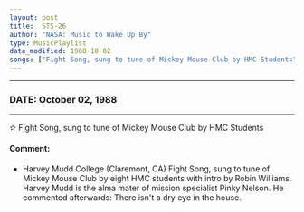 ```yaml
---
layout: post
title:  STS-26
author: "NASA: Music to Wake Up By"
type: MusicPlaylist
date_modified: 1988-10-02
songs: ["Fight Song, sung to tune of Mickey Mouse Club by HMC Students"]
---
```


----
### DATE: October 02, 1988
----
✫ Fight Song, sung to tune of Mickey Mouse Club by HMC Students

#### Comment:
* Harvey Mudd College (Claremont, CA) Fight Song, sung to tune of Mickey Mouse Club by eight HMC students with intro by Robin Williams. Harvey Mudd is the alma mater of mission specialist Pinky Nelson. He commented afterwards: There isn't a dry eye in the house.



<br/>
<center>
	<a target="_blank"
	   href="https://twitter.com/intent/tweet?hashtags=Space,NASA,Playlist,NASAWakeupCalls,SpaceProgram&text=🚀 {{ page.author}}, '{{ page.songs.first }}' {{ page.title }}, {{ page.date | date: '%B %d, %Y' }}, {{ site.url }}{{ page.url }}&via=nasawakeupcalls"><i class="fab fa-twitter" title="Tweet this page" alt="Tweet this page" style="font-size: 1.3em;"></i></a>
	&nbsp; 	<i class="fas fa-user-astronaut" style="font-size: 1.5em;"></i> &nbsp;
    <a id="custom_amazon_link"
       type="amzn" search="#"
       category="popular music">
    <i class="fab fa-amazon" style="font-size: 1.3em;"></i></a>
</center>

<!-- Randomly resolve an individual entry from a song array -->
<script src="/assets/javascript/seedrandom.min.js"></script>
<script>
  var wake_me_up = ["Fight Song, sung to tune of Mickey Mouse Club by HMC Students"];
  var prng = new Math.seedrandom();
  function randomSong() {
    song = wake_me_up[Math.floor(Math.random() * wake_me_up.length)];
    var amazon_link = document.getElementById("custom_amazon_link");
    amazon_link.setAttribute("search", song);
  }
  window.onload = randomSong();
</script>
